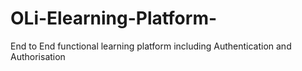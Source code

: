# OLi-Elearning-Platform-
End to End functional learning platform including Authentication and Authorisation
